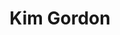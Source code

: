 ---
title: "Kim Gordon"
summary: "Kim Althea Gordon is an American musician, singer and songwriter, best known as the bassist, guitarist, and vocalist of alternative rock band Sonic Youth. Born in Rochester, New York, she was raised in Los Angeles, California, where her father was a professor at the University of California, Los Angeles. After graduating from Los Angeles's Otis College of Art and Design, she moved to New York City to begin an art career. There, she formed Sonic Youth with Thurston Moore in 1981. She and Moore married in 1984, and the band released a total of six albums on independent labels before the end of the 1980s. They would subsequently release nine studio albums on the major label DGC Records, beginning with Goo in 1990. Gordon was also a founding member of the musical project Free Kitten, which she formed with Julia Cafritz in 1993.
Sonic Youth released their sixteenth and final studio album, The Eternal , on Matador Records before disbanding in 2011 after Gordon and Moore separated. Following the dissolution of Sonic Youth and her divorce from Moore, Gordon formed the experimental duo Body/Head with Bill Nace, releasing their debut album Coming Apart in 2013. She subsequently formed Glitterbust with Alex Knost, releasing a self-titled debut album in 2016. Body/Head released their second studio album, The Switch, in 2018. She released her first solo album, No Home Record, in 2019.
In addition to her work as a musician, Gordon has had ventures in record producing, fashion, and acting, and has worked consistently as a visual artist throughout her musical career. She debuted as a producer on Hole's debut album Pretty on the Inside , and founded the Los Angeles-based clothing line X-Girl in 1993. Beginning in the mid-2000s, Gordon began acting, making minor appearances in such films as Last Days and I'm Not There , followed by guest-starring appearances on several television series. In February 2015, she published a memoir, Girl in a Band, by HarperCollins imprint Dey Street Books."
slug: "kim-gordon"
image: "kim-gordon.jpg"
apple_music_artist_url: "https://music.apple.com/gb/artist/kim-gordon/27266002"
wikipedia_url: "https://en.wikipedia.org/wiki/Kim_Gordon"
---